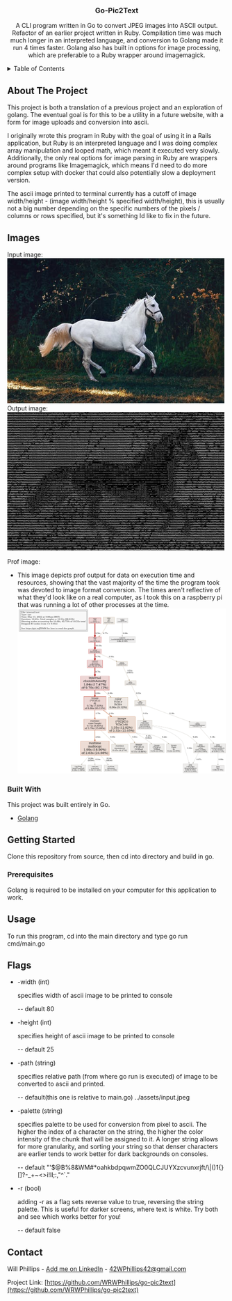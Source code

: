<div>
  <h3 align="center">Go-Pic2Text</h3>

  <p align="center">
    A CLI program written in Go to convert JPEG images into ASCII output.
    Refactor of an earlier project written in Ruby. Compilation time was much much longer in an interpreted
    language, and conversion to Golang made it run 4 times faster. Golang also has built in options for image processing,
    which are preferable to a Ruby wrapper around imagemagick.
  </p>
</div>



<!-- TABLE OF CONTENTS -->
<details>
  <summary>Table of Contents</summary>
  <ol>
    <li>
      <a href="#about-the-project">About The Project</a>
      <ul>
        <li><a href="#built-with">Built With</a></li>
      </ul>
    </li>
    <li>
      <a href="#getting-started">Getting Started</a>
    </li>
    <li><a href="#usage">Usage</a></li>
    <li><a href="#contact">Contact</a></li>
  </ol>
</details>



<!-- ABOUT THE PROJECT -->
## About The Project

This project is both a translation of a previous project and an exploration of golang. 
The eventual goal is for this to be a utility in a future website, with a form for image uploads and conversion into ascii.

I originally wrote this program in Ruby with the goal of using it in a Rails application, but Ruby is an interpreted language 
and I was doing complex array manipulation and looped math, which meant it executed very slowly.
Additionally, the only real options for image parsing in Ruby are wrappers around programs like Imagemagick, which means I'd 
need to do more complex setup with docker that could also potentially slow a deployment version.

The ascii image printed to terminal currently has a cutoff of image width/height - (image width/height % specified width/height),
this is usually not a big number depending on the specific numbers of the pixels / columns or rows specified, but it's something Id like 
to fix in the future.

## Images 

Input image:
<br />
![Input](assets/input.jpeg)
<br />
Output image:
![Output](assets/output.jpeg)

Prof image:
* This image depicts prof output for data on execution time and resources, showing that the vast majority of the time the program took was devoted to image format conversion. The times aren't reflective of what they'd look like on a real computer, as I took this on a raspberry pi that was running a lot of other processes at the time.
![prof](assets/prof.png)




### Built With

This project was built entirely in Go.

* [Golang](https://go.dev/)



<!-- GETTING STARTED -->
## Getting Started

Clone this repository from source, then cd into directory and build in go.

### Prerequisites

Golang is required to be installed on your computer for this application to work. 



<!-- USAGE EXAMPLES -->
## Usage

To run this program, cd into the main directory and type go run cmd/main.go


## Flags

* -width (int) 

  specifies width of ascii image to be printed to console 
  
  -- default 80 

* -height (int) 
  
  specifies height of ascii image to be printed to console 

  -- default 25

* -path (string) 
  
  specifies relative path (from where go run is executed) of image 
  to be converted to ascii and printed. 
  
  -- default(this one is relative to main.go) ../assets/input.jpeg 
  
* -palette (string) 

  specifies palette to be used for conversion from pixel to ascii. The higher the index of
  a character on the string, the higher the color intensity of the chunk that will be assigned to it.
  A longer string allows for more granularity, and sorting your string so that denser characters are earlier
  tends to work better for dark backgrounds on consoles.
  
  -- default "'$@B%8&WM#*oahkbdpqwmZO0QLCJUYXzcvunxrjft/\\|()1{}[]?-_+~<>i!lI;:,\"^`."
 
* -r (bool)
 
  adding -r as a flag sets reverse value to true, reversing the string palette. This is useful for
  darker screens, where text is white. Try both and see which works better for you!
  
  -- default false 


<!-- CONTACT -->
## Contact

Will Phillips - [Add me on LinkedIn](https://www.linkedin.com/in/wrwphillips/) - 42WPhillips42@gmail.com

Project Link: [https://github.com/WRWPhillips/go-pic2text](https://github.com/WRWPhillips/go-pic2text)



  
  
 
